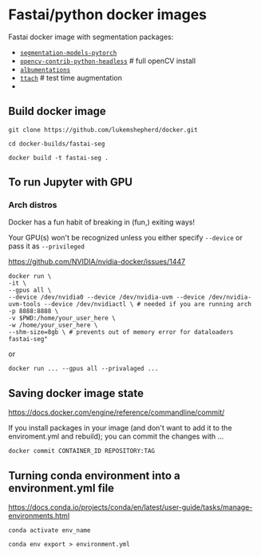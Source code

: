 # Fastai/python docker images
 
Fastai docker image with segmentation packages:
 
   - [`segmentation-models-pytorch`](https://github.com/qubvel/segmentation_models.pytorch)
   - [`opencv-contrib-python-headless`](https://github.com/opencv/opencv-python) # full openCV install
   - [`albumentations`](https://github.com/albumentations-team/albumentations)
   - [`ttach`](https://github.com/qubvel/ttach)  # test time augmentation
   -  
## Build docker image
 
`git clone https://github.com/lukemshepherd/docker.git`

`cd docker-builds/fastai-seg`

`docker build -t fastai-seg .`
 
## To run Jupyter with GPU
 
### Arch distros
 
Docker has a fun habit of breaking in (fun,) exiting ways!
 
Your GPU(s) won't be recognized unless you either specify `--device` or pass it as `--privileged`
 
https://github.com/NVIDIA/nvidia-docker/issues/1447
 
    docker run \
    -it \
    --gpus all \
    --device /dev/nvidia0 --device /dev/nvidia-uvm --device /dev/nvidia-uvm-tools --device /dev/nvidiactl \ # needed if you are running arch
    -p 8888:8888 \
    -v $PWD:/home/your_user_here \
    -w /home/your_user_here \
    --shm-size=8gb \ # prevents out of memory error for dataloaders
    fastai-seg"
    
or 

    docker run ... --gpus all --privalaged ...
 

 ## Saving docker image state
 https://docs.docker.com/engine/reference/commandline/commit/

 If you install packages in your image (and don't want to add it to the enviroment.yml and rebuild); you can commit the changes with ...

`docker commit CONTAINER_ID REPOSITORY:TAG`


## Turning conda environment into a environment.yml file
 
https://docs.conda.io/projects/conda/en/latest/user-guide/tasks/manage-environments.html
 
`conda activate env_name`
 
`conda env export > environment.yml`

<!-- ### Tips
 
Trying to de bug a docker file can be a bit hard (especially if you don't really know what you are doing like me)!
 
 
If you comment out your `CMD` line, rebuild your image and then run with an interactive shell - this allows you to move around inside your container so get a sense of what is where. -->

